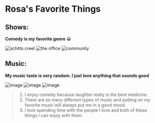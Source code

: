 # Rosa's Favorite Things

## Shows:
**Comedy is my favorite genre** :grinning:

![schitts creel](https://github.com/rosasam17/rosasfavoritethings/assets/143035718/c4734e7e-4997-49d7-9825-238f83fd7134)
![the office](https://github.com/rosasam17/rosasfavoritethings/assets/143035718/52b2b21a-24a0-44c8-b935-ba9d02305137)
![community](https://github.com/rosasam17/rosasfavoritethings/assets/143035718/f4af8ca7-e202-4583-bdcc-aa1dbead49b8)


## Music:
**My music taste is very random. I just love anything that sounds good**

![image](https://github.com/rosasam17/rosasfavoritethings/assets/143035718/139c52a4-5bae-4fdf-a683-78072f983b91)
![image](https://github.com/rosasam17/rosasfavoritethings/assets/143035718/83909a13-3df4-4a41-bace-e59d21ce45f3)
![image](https://github.com/rosasam17/rosasfavoritethings/assets/143035718/23337c95-3edd-4f17-969d-7c80e830cba3)

> 1. I enjoy comedy because laughter really is the best medicine.
> 2. There are so many different types of music and putting on my favorite music will always put me in a good mood.
> 3. I love spending time with the people I love and both of these things I can enjoy with them.
